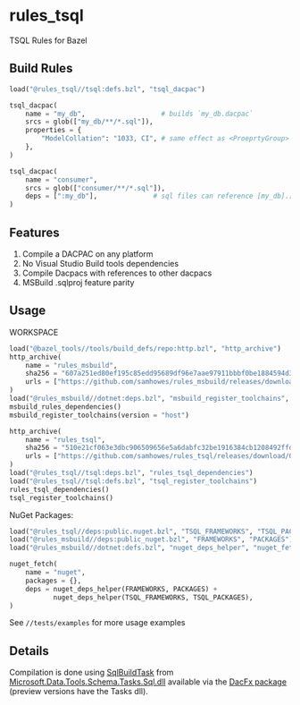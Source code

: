 # rules_tsql
TSQL Rules for Bazel

## Build Rules
```python
load("@rules_tsql//tsql:defs.bzl", "tsql_dacpac")

tsql_dacpac(
    name = "my_db",                   # builds `my_db.dacpac`
    srcs = glob(["my_db/**/*.sql"]),
    properties = {
        "ModelCollation": "1033, CI", # same effect as <ProeprtyGroup> elements in sqlproj
    },
)

tsql_dacpac(
    name = "consumer",
    srcs = glob(["consumer/**/*.sql"]),
    deps = [":my_db"],              # sql files can reference [my_db].[dbo].[table_name]
)

```

## Features
1. Compile a DACPAC on any platform
2. No Visual Studio Build tools dependencies
3. Compile Dacpacs with references to other dacpacs
4. MSBuild .sqlproj feature parity 

## Usage
WORKSPACE
```python
load("@bazel_tools//tools/build_defs/repo:http.bzl", "http_archive")
http_archive(
    name = "rules_msbuild",
    sha256 = "607a251ed80ef195c85edd95689df96e7aae97911bbbf0be1884594d32d8472a",
    urls = ["https://github.com/samhowes/rules_msbuild/releases/download/0.0.10/rules_msbuild-0.0.10.tar.gz"],
)
load("@rules_msbuild//dotnet:deps.bzl", "msbuild_register_toolchains", "msbuild_rules_dependencies")
msbuild_rules_dependencies()
msbuild_register_toolchains(version = "host")

http_archive(
    name = "rules_tsql",
    sha256 = "510e21cf063e3dbc906509656e5a6dabfc32be1916384cb1208492ffdd603957",
    urls = ["https://github.com/samhowes/rules_tsql/releases/download/0.0.1/rules_tsql-0.0.1.tar.gz"],
)
load("@rules_tsql//tsql:deps.bzl", "rules_tsql_dependencies")
load("@rules_tsql//tsql:defs.bzl", "tsql_register_toolchains")
rules_tsql_dependencies()
tsql_register_toolchains()
```

NuGet Packages:
```python
load("@rules_tsql//deps:public.nuget.bzl", "TSQL_FRAMEWORKS", "TSQL_PACKAGES")
load("@rules_msbuild//deps:public_nuget.bzl", "FRAMEWORKS", "PACKAGES")
load("@rules_msbuild//dotnet:defs.bzl", "nuget_deps_helper", "nuget_fetch")

nuget_fetch(
    name = "nuget",
    packages = {},
    deps = nuget_deps_helper(FRAMEWORKS, PACKAGES) +
           nuget_deps_helper(TSQL_FRAMEWORKS, TSQL_PACKAGES), 
)
```

See `//tests/examples` for more usage examples

## Details
Compilation is done using [SqlBuildTask](https://docs.microsoft.com/en-us/dotnet/api/microsoft.data.tools.schema.tasks.sql.sqlbuildtask?view=sql-datatools-msbuild-16) from [Microsoft.Data.Tools.Schema.Tasks.Sql.dll](https://docs.microsoft.com/en-us/dotnet/api/microsoft.data.tools.schema.tasks.sql?view=sql-datatools-msbuild-16) available via the [DacFx package](https://www.nuget.org/packages/Microsoft.SqlServer.DacFx/150.5290.2-preview) (preview versions have the Tasks dll).
